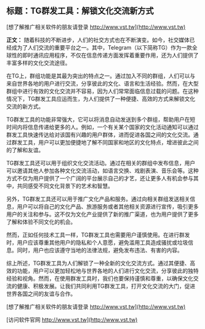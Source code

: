 ## **标题：TG群发工具：解锁文化交流新方式**

[想了解推广相关软件的朋友请登录 http://www.vst.tw](http://www.vst.tw)

**正文：**
随着科技的不断进步，人们的社交方式也在不断演变。如今，社交媒体已经成为了人们交流的重要平台之一。其中，Telegram（以下简称TG）作为一款全球性的即时通讯应用程序，不仅在信息传递方面发挥着重要作用，还为人们提供了丰富多样的文化交流途径。

在TG上，群组功能是其最为突出的特点之一。通过加入不同的群组，人们可以与来自世界各地的用户进行交流，分享彼此的文化、语言和生活经验。然而，在大型群组中进行有效的文化交流并不容易，因为人们常常面临信息过载的问题。在这种情况下，TG群发工具应运而生，为人们提供了一种便捷、高效的方式来解锁文化交流的新方式。

TG群发工具的功能非常强大，它可以将消息自动发送到多个群组，帮助用户在短时间内将信息传递给更多的人。例如，一个有关某个国家的文化活动通知可以通过群发工具快速传达给对该国有兴趣的用户群体，进而促进各国之间的文化交流。通过群发工具，用户可以更加便捷地了解不同国家和地区的文化特点，增进彼此之间的了解和友谊。

TG群发工具还可以用于组织文化交流活动。通过在相关的群组中发布信息，用户可以邀请其他人参加各种文化交流活动，如语言交换、戏剧表演、音乐会等。这种方式不仅为用户提供了一个广阔的平台展示自己的才艺，还让更多人有机会参与其中，共同感受不同文化背景下的艺术和智慧。

另外，TG群发工具还可以用于推广文化产品和服务。通过向相关群组发送相关信息，用户可以将自己的文化产品、旅游服务或者其他相关资源进行宣传，吸引更多用户的关注和参与。这不仅为文化产业提供了新的推广渠道，也为用户提供了更多了解和体验不同文化的机会。

然而，正如任何技术工具一样，TG群发工具也需要用户谨慎使用。在进行群发时，用户应该尊重其他用户的隐私和个人意愿，避免滥用工具造成骚扰或垃圾信息。同时，用户也应该遵守当地的法律法规，避免发布违法、有害的内容。

综上所述，TG群发工具为人们解锁了一种全新的文化交流方式。通过其便捷、高效的功能，用户可以更加轻松地与世界各地的人们进行文化交流，分享彼此的独特经验和视角。然而，在使用群发工具时，我们也要保持谨慎和尊重，以确保文化交流的健康、积极发展。让我们共同利用TG群发工具，打开文化交流的大门，促进世界各国之间的友谊与合作。

[想了解推广相关软件的朋友请登录 http://www.vst.tw](http://www.vst.tw)


[访问软件官网 http://www.vst.tw](http://www.vst.tw)

